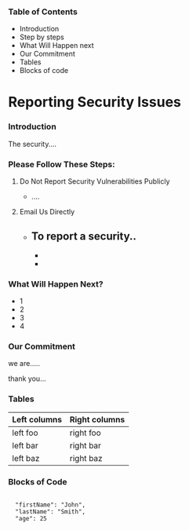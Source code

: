 ### Table of Contents

- Introduction
- Step by steps
- What Will Happen next
- Our Commitment
- Tables
- Blocks of code

# Reporting Security Issues

### Introduction

The security....

### Please Follow These Steps:

1. Do Not Report Security Vulnerabilities Publicly 

   - ....

2. Email Us Directly

    - To report a security..
         - 
         - 
         - 

### What Will Happen Next?

- 1
- 2 
- 3
- 4

### Our Commitment 

we are.....

thank you...

### Tables

| Left columns     | Right columns  |
| ----------- | ----------- |
| left foo    | right foo       |
| left bar    | right bar       |
| left baz    | right baz       |

### Blocks of Code
```

  "firstName": "John",
  "lastName": "Smith",
  "age": 25

```
